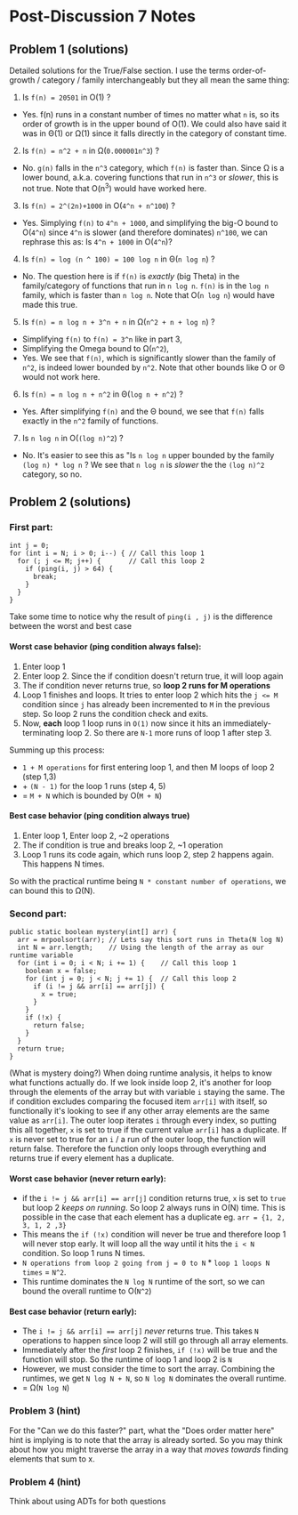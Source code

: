# Post-Discussion 7 Notes

## Problem 1 (solutions)
Detailed solutions for the True/False section. I use the terms order-of-growth / category / family interchangeably but they all mean the same thing:

1. Is `f(n) = 20501` in O(1) ?
  * Yes. f(n) runs in a constant number of times no matter what `n` is, so its order of growth is in the upper bound of O(1). We could also have said it was in Θ(1) or Ω(1) since it falls directly in the category of constant time.

2. Is `f(n) = n^2 + n` in Ω(`0.000001n^3`) ?
  * No. `g(n)` falls in the `n^3` category, which `f(n)` is faster than. Since Ω is a lower bound, a.k.a. covering functions that run in `n^3` or *slower*, this is not true. Note that O(n<sup>3</sup>) would have worked here.

3. Is `f(n) = 2^(2n)+1000` in O(`4^n + n^100`) ?
  * Yes. Simplying `f(n)` to `4^n + 1000`, and simplifying the big-O bound to O(`4^n`) since `4^n` is slower (and therefore dominates) `n^100`, we can rephrase this as: Is `4^n + 1000` in O(`4^n`)?

4. Is `f(n) = log (n ^ 100) = 100 log n` in Θ(`n log n`) ?
  * No. The question here is if `f(n)` is *exactly* (big Theta) in the family/category of functions that run in `n log n`. `f(n)` is in the `log n` family, which is faster than `n log n`. Note that O(`n log n`) would have made this true.

5. Is `f(n) = n log n + 3^n + n` in Ω(`n^2 + n + log n`) ?
  * Simplifying `f(n)` to `f(n) = 3^n` like in part 3,
  * Simplifying the Omega bound to Ω(`n^2`),
  * Yes. We see that `f(n)`, which is significantly slower than the family of `n^2`, is indeed lower bounded by `n^2`. Note that other bounds like O or Θ would not work here.

6. Is `f(n) = n log n + n^2` in Θ(`log n + n^2`) ?
  * Yes. After simplifying `f(n)` and the Θ bound, we see that `f(n)` falls exactly in the `n^2` family of functions.

7. Is `n log n` in O(`(log n)^2`) ?
  * No. It's easier to see this as "Is `n log n` upper bounded by the family `(log n) * log n` ? We see that `n log n` is *slower* the the `(log n)^2` category, so no.

## Problem 2 (solutions)
### First part:
```
int j = 0;
for (int i = N; i > 0; i--) { // Call this loop 1
  for (; j <= M; j++) {       // Call this loop 2
    if (ping(i, j) > 64) {
      break;
    }
  }
}
```
Take some time to notice why the result of `ping(i , j)` is the difference between the worst and best case
#### Worst case behavior (ping condition always false): 
1. Enter loop 1
2. Enter loop 2. Since the if condition doesn't return true, it will loop again
3. The if condition never returns true, so **loop 2 runs for M operations**
4. Loop 1 finishes and loops. It tries to enter loop 2 which hits the `j <= M` condition since `j` has already been incremented to `M` in the previous step. So loop 2 runs the condition check and exits.
5. Now, **each** loop 1 loop runs in `O(1)` now since it hits an immediately-terminating loop 2. So there are `N-1` more runs of loop 1 after step 3.

Summing up this process:
* `1 + M operations` for first entering loop 1, and then M loops of loop 2 (step 1,3)
* \+ `(N - 1)` for the loop 1 runs (step 4, 5)
* = `M + N` which is bounded by O(`M + N`)

#### Best case behavior (ping condition always true)
1. Enter loop 1, Enter loop 2, ~2 operations
2. The if condition is true and breaks loop 2, ~1 operation
3. Loop 1 runs its code again, which runs loop 2, step 2 happens again. This happens N times.

So with the practical runtime being `N * constant number of operations`, we can bound this to Ω(N). 

### Second part:
```
public static boolean mystery(int[] arr) {
  arr = mrpoolsort(arr); // Lets say this sort runs in Theta(N log N)
  int N = arr.length;    // Using the length of the array as our runtime variable
  for (int i = 0; i < N; i += 1) {    // Call this loop 1
    boolean x = false;
    for (int j = 0; j < N; j += 1) {  // Call this loop 2
      if (i != j && arr[i] == arr[j]) {
        x = true;
      }
    }
    if (!x) {
      return false;
    }
  }
  return true;
}
```

(What is mystery doing?) When doing runtime analysis, it helps to know what functions actually do. If we look inside loop 2, it's another for loop through the elements of the array but with variable `i` staying the same. The if condition excludes comparing the focused item `arr[i]` with itself, so functionally it's looking to see if any other array elements are the same value as `arr[i]`. The outer loop iterates `i` through every index, so putting this all together, `x` is set to true if the current value `arr[i]` has a duplicate. If `x` is never set to true for an `i` / a run of the outer loop, the function will return false. Therefore the function only loops through everything and returns true if every element has a duplicate. 

#### Worst case behavior (never return early):  
* if the `i != j && arr[i] == arr[j]` condition returns true, `x` is set to `true` but loop 2 *keeps on running*. So loop 2 always runs in O(N) time. This is possible in the case that each element has a duplicate eg. `arr = {1, 2, 3, 1, 2 ,3}`
* This means the `if (!x)` condition will never be true and therefore loop 1 will never stop early. It will loop all the way until it hits the `i < N` condition. So loop 1 runs N times.
* `N operations from loop 2 going from j = 0 to N` * `loop 1 loops N times` = `N^2`.
* This runtime dominates the `N log N` runtime of the sort, so we can bound the overall runtime to O(`N^2`)


#### Best case behavior (return early):
* The `i != j && arr[i] == arr[j]` *never* returns true. This takes `N` operations to happen since loop 2 will still go through all array elements.
* Immediately after the *first* loop 2 finishes, `if (!x)` will be true and the function will stop. So the runtime of loop 1 and loop 2 is `N`
* However, we must consider the time to sort the array. Combining the runtimes, we get `N log N + N`, so `N log N` dominates the overall runtime.
* = Ω(`N log N`)
  
### Problem 3 (hint)
For the "Can we do this faster?" part, what the "Does order matter here" hint is implying is to note that the array is already sorted. So you may think about how you might traverse the array in a way that *moves towards* finding elements that sum to x.

### Problem 4 (hint)
Think about using ADTs for both questions

